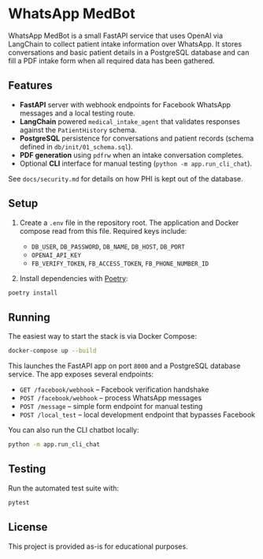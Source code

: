 # WhatsApp MedBot

WhatsApp MedBot is a small FastAPI service that uses OpenAI via LangChain to collect patient intake information over WhatsApp. It stores conversations and basic patient details in a PostgreSQL database and can fill a PDF intake form when all required data has been gathered.

## Features

- **FastAPI** server with webhook endpoints for Facebook WhatsApp messages and a local testing route.
- **LangChain** powered `medical_intake_agent` that validates responses against the `PatientHistory` schema.
- **PostgreSQL** persistence for conversations and patient records (schema defined in `db/init/01_schema.sql`).
- **PDF generation** using `pdfrw` when an intake conversation completes.
- Optional **CLI** interface for manual testing (`python -m app.run_cli_chat`).

See `docs/security.md` for details on how PHI is kept out of the database.

## Setup

1. Create a `.env` file in the repository root. The application and Docker compose read from this file. Required keys include:
   - `DB_USER`, `DB_PASSWORD`, `DB_NAME`, `DB_HOST`, `DB_PORT`
   - `OPENAI_API_KEY`
   - `FB_VERIFY_TOKEN`, `FB_ACCESS_TOKEN`, `FB_PHONE_NUMBER_ID`

2. Install dependencies with [Poetry](https://python-poetry.org/):

```bash
poetry install
```

## Running

The easiest way to start the stack is via Docker Compose:

```bash
docker-compose up --build
```

This launches the FastAPI app on port `8000` and a PostgreSQL database service. The app exposes several endpoints:

- `GET /facebook/webhook` – Facebook verification handshake
- `POST /facebook/webhook` – process WhatsApp messages
- `POST /message` – simple form endpoint for manual testing
- `POST /local_test` – local development endpoint that bypasses Facebook

You can also run the CLI chatbot locally:

```bash
python -m app.run_cli_chat
```

## Testing

Run the automated test suite with:

```bash
pytest
```

## License

This project is provided as-is for educational purposes.
